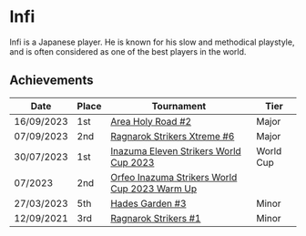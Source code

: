 # Infi

Infi is a Japanese player. 
He is known for his slow and methodical playstyle, and is often considered as one of the best players in the world.

## Achievements

| Date | Place | Tournament | Tier |
| - | - | - | - |
| 16/09/2023 | 1st | [Area Holy Road #2](/inapedia/tournaments/misc/holyroad2.md) | Major |
| 07/09/2023 | 2nd | [Ragnarok Strikers Xtreme #6](/inapedia/tournaments/ragna/ragnax6.md) | Major |
| 30/07/2023 | 1st | [Inazuma Eleven Strikers World Cup 2023](/tournaments/worldcup23.md) | World Cup |
| 07/2023 | 2nd | [Orfeo Inazuma Strikers World Cup 2023 Warm Up](/inapedia/tournaments/misc/orfeowc.md) 
| 27/03/2023 | 5th | [Hades Garden #3](/inapedia/tournaments/hg/hg3.md) | Minor |
| 12/09/2021 | 3rd | [Ragnarok Strikers #1](/inapedia/tournaments/ragna/ragna1.md) | Minor |
